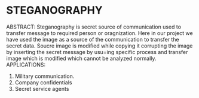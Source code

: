 # STEGANOGRAPHY
ABSTRACT:
Steganography is secret source of communication used to transfer message to required person or oragnization. Here in our project we have used the image as a source of the communication to transfer the secret data. Soucre image is modified while copying it corrupting the image by inserting the secret message by usu=ing specific process and transfer image which is modified which cannot be analyzed normally.
APPLICATIONS:
1. Military communication.
2. Company confidentials
3. Secret service agents

